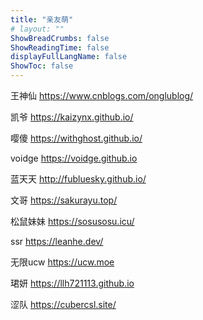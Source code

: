 ```yaml
---
title: "亲友萌"
# layout: ""
ShowBreadCrumbs: false
ShowReadingTime: false
displayFullLangName: false
ShowToc: false
---
```

王神仙
https://www.cnblogs.com/onglublog/

凯爷
https://kaizynx.github.io/

嘤傻
https://withghost.github.io/

voidge
https://voidge.github.io

蓝天天
http://fubluesky.github.io/

文哥
https://sakurayu.top/

松鼠妹妹
https://sosusosu.icu/

ssr
https://leanhe.dev/

无限ucw
https://ucw.moe

珺妍
https://llh721113.github.io

涩队
https://cubercsl.site/